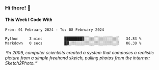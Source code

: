 ### Hi there! 👋

#### This Week I Code With
<!--START_SECTION:waka-->

```txt
From: 01 February 2024 - To: 08 February 2024

Python     3 mins          ████████▓░░░░░░░░░░░░░░░░   34.83 %
Markdown   0 secs          █▓░░░░░░░░░░░░░░░░░░░░░░░   06.30 %
```

<!--END_SECTION:waka-->

<!--STARTS_HERE_QUOTE_README-->
<i>❝In 2009, computer scientists created a system that composes a realistic picture from a simple freehand sketch, pulling photos from the internet: Sketch2Photo.❞</i>
<!--ENDS_HERE_QUOTE_README-->
